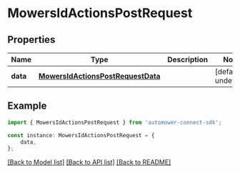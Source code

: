 # MowersIdActionsPostRequest


## Properties

Name | Type | Description | Notes
------------ | ------------- | ------------- | -------------
**data** | [**MowersIdActionsPostRequestData**](MowersIdActionsPostRequestData.md) |  | [default to undefined]

## Example

```typescript
import { MowersIdActionsPostRequest } from 'automower-connect-sdk';

const instance: MowersIdActionsPostRequest = {
    data,
};
```

[[Back to Model list]](../README.md#documentation-for-models) [[Back to API list]](../README.md#documentation-for-api-endpoints) [[Back to README]](../README.md)
